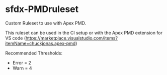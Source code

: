 # sfdx-PMDruleset
Custom Ruleset to use with Apex PMD.

This ruleset can be used in the CI setup or with the Apex PMD extension for VS code (https://marketplace.visualstudio.com/items?itemName=chuckjonas.apex-pmd)

Recommended Thresholds:
- Error = 2
- Warn = 4

